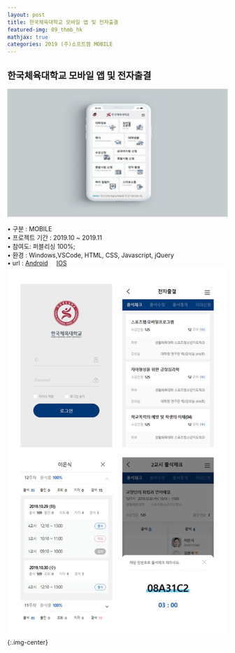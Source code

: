 ```yaml
---
layout: post
title: 한국체육대학교 모바일 앱 및 전자출결
featured-img: 09_thmb_hk
mathjax: true
categories: 2019 (주)소프트잼 MOBILE
---
```


## 한국체육대학교 모바일 앱 및 전자출결

![09_thmb_hk](/assets/img/posts/09_thmb_hk.jpg) 

• 구분 : MOBILE  
• 프로젝트 기간 : 2019.10 ~ 2019.11  
• 참여도: 퍼블리싱 100%;  
• 환경 : Windows,VSCode, HTML, CSS, Javascript, jQuery  
• url : [Android](https://play.google.com/store/apps/details?id=kr.ac.knsu.smartcampus) &nbsp;&nbsp;&nbsp; [IOS](https://apps.apple.com/kr/app/%ED%95%9C%EA%B5%AD%EC%B2%B4%EC%9C%A1%EB%8C%80%ED%95%99%EA%B5%90-%EC%8A%A4%EB%A7%88%ED%8A%B8%EC%BA%A0%ED%8D%BC%EC%8A%A4/id1497657818) 
![09_hk_list](/images/09_hk_list.png){:.img-center} 
